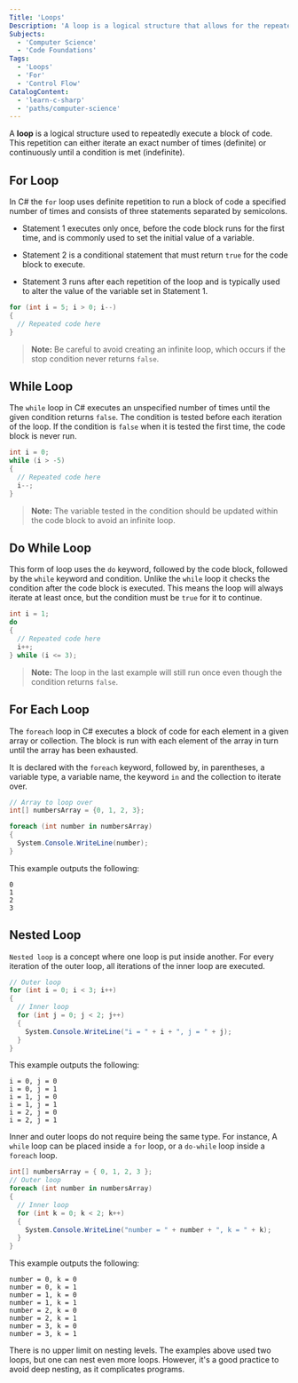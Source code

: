 ```yaml
---
Title: 'Loops'
Description: 'A loop is a logical structure that allows for the repeated execution of a block of code.'
Subjects:
  - 'Computer Science'
  - 'Code Foundations'
Tags:
  - 'Loops'
  - 'For'
  - 'Control Flow'
CatalogContent:
  - 'learn-c-sharp'
  - 'paths/computer-science'
---
```


A **loop** is a logical structure used to repeatedly execute a block of code. This repetition can either iterate an exact number of times (definite) or continuously until a condition is met (indefinite).

## For Loop

In C# the `for` loop uses definite repetition to run a block of code a specified number of times and consists of three statements separated by semicolons.

- Statement 1 executes only once, before the code block runs for the first time, and is commonly used to set the initial value of a variable.

- Statement 2 is a conditional statement that must return `true` for the code block to execute.

- Statement 3 runs after each repetition of the loop and is typically used to alter the value of the variable set in Statement 1.

```cs
for (int i = 5; i > 0; i--)
{
  // Repeated code here
}
```

> **Note:** Be careful to avoid creating an infinite loop, which occurs if the stop condition never returns `false`.

## While Loop

The `while` loop in C# executes an unspecified number of times until the given condition returns `false`. The condition is tested before each iteration of the loop. If the condition is `false` when it is tested the first time, the code block is never run.

```cs
int i = 0;
while (i > -5)
{
  // Repeated code here
  i--;
}
```

> **Note:** The variable tested in the condition should be updated within the code block to avoid an infinite loop.

## Do While Loop

This form of loop uses the `do` keyword, followed by the code block, followed by the `while` keyword and condition. Unlike the `while` loop it checks the condition after the code block is executed. This means the loop will always iterate at least once, but the condition must be `true` for it to continue.

```cs
int i = 1;
do
{
  // Repeated code here
  i++;
} while (i <= 3);
```

> **Note:** The loop in the last example will still run once even though the condition returns `false`.

## For Each Loop

The `foreach` loop in C# executes a block of code for each element in a given array or collection. The block is run with each element of the array in turn until the array has been exhausted.

It is declared with the `foreach` keyword, followed by, in parentheses, a variable type, a variable name, the keyword `in` and the collection to iterate over.

```cs
// Array to loop over
int[] numbersArray = {0, 1, 2, 3};

foreach (int number in numbersArray)
{
  System.Console.WriteLine(number);
}
```

This example outputs the following:

```shell
0
1
2
3
```

## Nested Loop

`Nested loop` is a concept where one loop is put inside another. For every iteration of the outer loop, all iterations of the inner loop are executed.

```cs
// Outer loop
for (int i = 0; i < 3; i++)
{
  // Inner loop
  for (int j = 0; j < 2; j++)
  {
    System.Console.WriteLine("i = " + i + ", j = " + j);
  }
}
```

This example outputs the following:

```shell
i = 0, j = 0
i = 0, j = 1
i = 1, j = 0
i = 1, j = 1
i = 2, j = 0
i = 2, j = 1
```

Inner and outer loops do not require being the same type. For instance, A `while` loop can be placed inside a `for` loop, or a `do-while` loop inside a `foreach` loop.

```cs
int[] numbersArray = { 0, 1, 2, 3 };
// Outer loop
foreach (int number in numbersArray)
{
  // Inner loop
  for (int k = 0; k < 2; k++)
  {
    System.Console.WriteLine("number = " + number + ", k = " + k);
  }
}
```

This example outputs the following:

```shell
number = 0, k = 0
number = 0, k = 1
number = 1, k = 0
number = 1, k = 1
number = 2, k = 0
number = 2, k = 1
number = 3, k = 0
number = 3, k = 1
```

There is no upper limit on nesting levels. The examples above used two loops, but one can nest even more loops. However, it's a good practice to avoid deep nesting, as it complicates programs.
